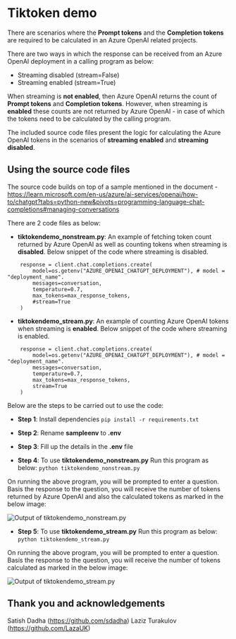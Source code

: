 # Tiktoken demo
There are scenarios where the **Prompt tokens** and the **Completion tokens** are required to be calculated in an Azure OpenAI related projects.

There are two ways in which the response can be received from an Azure OpenAI deployment in a calling program as below:
- Streaming disabled (stream=False)
- Streaming enabled (stream=True)

When streaming is **not enabled**, then Azure OpenAI returns the count of **Prompt tokens** and **Completion tokens**. 
However, when streaming is **enabled** these counts are not returned by Azure OpenAI - in case of which the tokens need to be calculated by the calling program. 

The included source code files present the logic for calculating the Azure OpenAI tokens in the scenarios of **streaming enabled** and **streaming disabled**.

## Using the source code files
The source code builds on top of a sample mentioned in the document - https://learn.microsoft.com/en-us/azure/ai-services/openai/how-to/chatgpt?tabs=python-new&pivots=programming-language-chat-completions#managing-conversations 

There are 2 code files as below:
- **tiktokendemo_nonstream.py**: An example of fetching token count returned by Azure OpenAI as well as counting tokens when streaming is **disabled**. Below snippet of the code where streaming is disabled.
```
    response = client.chat.completions.create(
        model=os.getenv("AZURE_OPENAI_CHATGPT_DEPLOYMENT"), # model = "deployment_name".
        messages=conversation,
        temperature=0.7,
        max_tokens=max_response_tokens,
        #stream=True
    )
```

- **tiktokendemo_stream.py**: An example of counting Azure OpenAI tokens when streaming is **enabled**. Below snippet of the code where streaming is enabled.
```
    response = client.chat.completions.create(
        model=os.getenv("AZURE_OPENAI_CHATGPT_DEPLOYMENT"), # model = "deployment_name".
        messages=conversation,
        temperature=0.7,
        max_tokens=max_response_tokens,
        stream=True
    )
```

Below are the steps to be carried out to use the code:
- **Step 1**: Install dependencies
```pip install -r requirements.txt```

- **Step 2**: Rename **sampleenv** to **.env**

- **Step 3**: Fill up the details in the **.env** file

- **Step 4**: To use **tiktokendemo_nonstream.py**
Run this program as below:
```python tiktokendemo_nonstream.py```

On running the above program, you will be prompted to enter a question. Basis the response to the question, you will receive the number of tokens returned by Azure OpenAI and also the calculated tokens as marked in the below image:

![Output of tiktokendemo_nonstream.py](/images/tiktokendemo_nonstream.png)

- **Step 5**: To use **tiktokendemo_stream.py**
Run this program as below:
```python tiktokendemo_stream.py```

On running the above program, you will be prompted to enter a question. Basis the response to the question, you will receive the number of tokens calculated as marked in the below image:

![Output of tiktokendemo_stream.py](/images/tiktokendemo_stream.png)

## Thank you and acknowledgements
Satish Dadha (https://github.com/sdadha)
Laziz Turakulov (https://github.com/LazaUK)
